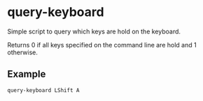 # query-keyboard

Simple script to query which keys are hold on the keyboard.

Returns 0 if all keys specified on the command line are hold and 1 otherwise.

## Example

    query-keyboard LShift A
